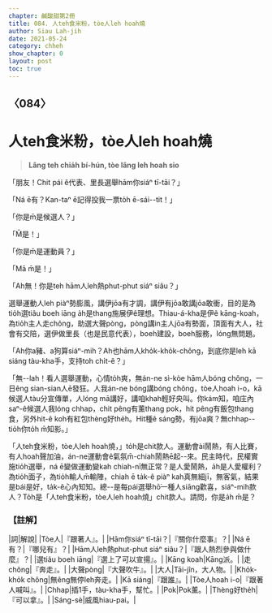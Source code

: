 ```yaml
---
chapter: 鹹酸甜第2冊
title: 084. 人teh食米粉，tòe人leh hoah燒
author: Siau Lah-jih
date: 2021-05-24
category: chheh
show_chapter: 0
layout: post
toc: true
---
```


## 〈084〉
# 人teh食米粉，tòe人leh hoah燒
> **Lâng teh chia̍h bí-hún, tòe lâng leh hoah sio**

「朋友！Chit pái ê代表、里長選舉hām你siáⁿ tī-tāi？」

「Ná ē有？Kan-taⁿ ē記得投我一票to̍h ē-sái--tit！」

「你是m̄是候選人？」

「M̄是！」

「你是m̄是運動員？」

「Mā m̄是！」

「Ah無！你是teh hām人leh熱phut-phut siáⁿ siâu？」

選舉運動人leh piàⁿ勢膨風，講伊jōa有才調，講伊有jōa敢講jōa敢衝，目的是為tio̍h選tiâu boeh iāng a̍h是thang施展伊ê理想。Thiau-á-kha是伊ê kāng-koah，為tio̍h主人走chông，助選大聲pòng，pòng講in主人jōa有勢面，頂面有大人，社會有交陪，選伊做里長（也是民意代表），boeh建設，boeh服務，lóng無問題。

「Ah你a豬、a狗算siáⁿ-mih？Ah也hām人kho̍k-kho̍k-chông，到底你是leh kā siáng tàu-kha手，支持toh chi̍t-ê？」

「無--lah！看人選舉運動，心情to̍h爽，無án-ne sì-kòe hām人bóng chông，一日êng sian-sian人ē發狂。人我án-ne bóng講bóng chông，tòe人hoah i-o，kā候選人tàu分宣傳單，人lóng mā講好，講咱khah輕好央叫。你kám知，咱庄內saⁿ-ê候選人我lóng chhap，chit pêng有薰thang pok，hit pêng有飯包thang食，另外hit-ê koh有紅包thèng好the̍h。Hit種ê sáng勢，有jōa爽？無chhap--tio̍h你to̍h m̄知影。」

「人teh食米粉，tòe人leh hoah燒，」to̍h是chit款人。運動會ài鬧熱，有人比賽，有人hoah聲加油，án-ne運動會ê氣氛m̄-chiah鬧熱ē起--來。民主時代，民權實施tio̍h選舉，ná ē變做運動變kah chiah-nī無正常？是人愛鬧熱，a̍h是人愛權利？為tio̍h面子，為tio̍h輸人m̄輸陣，chiah ē ta̍k-ê piàⁿ kah真無細jī，無客氣，結果是bái是好，ta̍k-ê心內知知。總--是每pái選舉hō͘一種人siāng歡喜，siáⁿ-mih款人？To̍h是「人teh食米粉，tòe人leh hoah燒」chit款人。請問，你是a̍h m̄是？


### 【註解】

|詞|解說|
|Tòe人|『跟著人』。|
|Hām你siáⁿ tī-tāi？|『關你什麼事』？|
|Ná ē有？|『哪兒有』？|
|Hām人leh熱phut-phut siáⁿ siâu？|『跟人熱烈參與做什麼』？|
|選tiâu boeh iāng|『選上了可以宣揚』。|
|Kāng koah|Kāng派。|
|走chông|『奔走』。|
|大聲pòng|『大聲吹牛』。|
|大人|Tāi-jîn，大人物。|
|Kho̍k-kho̍k chông|無êng無停leh奔走。|
|Kā siáng|『跟誰』。|
|Tòe人hoah i-o|『跟著人喊叫』。|
|Chhap|插1手，tàu-kha手，幫忙。|
|Pok|Pok薰。|
|Thèng好the̍h|『可以拿』。|
|Sáng-sè|威風hiau-pai。|
